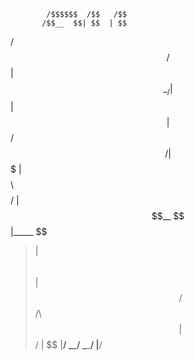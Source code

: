 
            /$$$$$$  /$$   /$$
           /$$__  $$| $$  | $$
 /$$   /$$| $$  \__/| $$  | $$
|  $$ /$$/| $$$$$$$ | $$$$$$$$
 \  $$$$/ | $$__  $$|_____  $$
  >$$  $$ | $$  \ $$      | $$
 /$$/\  $$|  $$$$$$/      | $$
|__/  \__/ \______/       |__/

  
